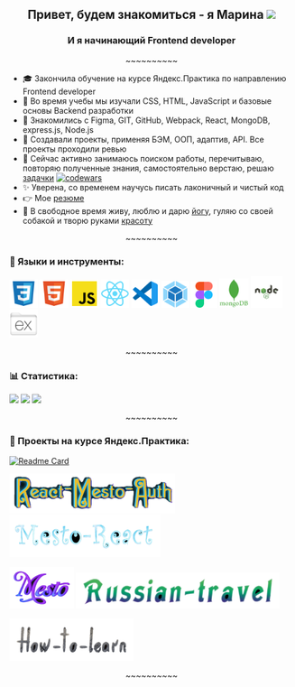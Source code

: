 <h2 align="center">Привет, будем знакомиться - я Марина
<img src="https://github.com/blackcater/blackcater/raw/main/images/Hi.gif" height="26"/></h2>
<h3 margin="0" align="center">И я начинающий Frontend developer</h3>
<p padding="0" align="center">~~~~~~~~~~</p>
 
 - :mortar_board: Закончила обучение на курсе Яндекс.Практика по направлению Frontend developer
 - :mag_right:  Во время учебы мы изучали CSS, HTML, JavaScript и базовые основы Backend разработки
 - :memo: Знакомились с Figma, GIT, GitHub, Webpack, React, MongoDB, express.js, Node.js
 - :eyes: Создавали проекты, применяя БЭМ, ООП, адаптив, API. Все проекты проходили ревью
 - :muscle:  Сейчас активно занимаюсь поиском работы, перечитываю, повторяю полученные знания, самостоятельно верстаю, решаю [задачки](https://www.codewars.com/users/gutmalina) [![codewars](https://www.codewars.com/users/gutmalina/badges/micro)](https://www.codewars.com/users/gutmalina/badges/micro)
 - :sparkles: Уверена, со временем научусь писать лаконичный и чистый код
 - :point_right: Мое [резюме](https://github.com/gutmalina/gutmalina/blob/master/image/Гуткевич%20Марина%20Ивановна.pdf)
 - :dancer: В свободное время живу, люблю и дарю [йогу](https://instagram.com/gutmalina), гуляю со своей собакой и творю руками [красоту](https://instagram.com/gutmalina.art)
 
<p padding="0" align="center">~~~~~~~~~~</p>
 

### :hammer: Языки и инструменты: 
<p padding="0"><img src="./image/file_type_css_icon_130661.svg" height="50"/> 
<img src="./image/file_type_html_icon_130541.svg" height="50"/> 
<img src="./image/file_type_js_official_icon_130509.svg" height="50"/> 
<img src="./image/react_original_logo_icon_146374.svg" height="50"/> 
<img src="./image/file_type_vscode_icon_130084.svg" height="50"/> 
<img src="./image/webpack_original_logo_icon_146300.svg" height="48"/> 
<img src="./image/figma_logo_icon_170157.svg" height="46"/>
<img src="./image/mongodb_plain_wordmark_logo_icon_146423.svg" height="52"/>
<img src="./image/Node-JS-01.svg" height="56"/>
<img src="./image/folder_express_icon_161294.svg" height="50"/></p>


<p padding="0" align="center">~~~~~~~~~~</p>

### :bar_chart: Статистика: 
![](https://github-profile-summary-cards.vercel.app/api/cards/repos-per-language?username=gutmalina&theme=github_dark) 
![](https://github-profile-summary-cards.vercel.app/api/cards/stats?username=gutmalina&theme=github_dark)
![](https://github-profile-summary-cards.vercel.app/api/cards/profile-details?username=gutmalina&theme=github_dark)

<p padding="0" align="center">~~~~~~~~~~</p>

 ### :pushpin: Проекты на курсе Яндекс.Практика: 

[![Readme Card](https://github-readme-stats.vercel.app/api/pin/?username=gutmalina&repo=Interno)](https://gutmalina.github.io/Interno/)

<a href="https://github.com/gutmalina/react-mesto-auth"><img src="./image/react-mesto-auth.png" height="70"/></a>
<a href="https://github.com/gutmalina/mesto-react"><img src="./image/mesto-react.png" height="75"/></a>

<a href="https://github.com/gutmalina/mesto"><img src="./image/mesto.png" height="75"/></a>
<a href="https://github.com/gutmalina/russian-travel"><img src="./image/russian-travel.png" height="65"/></a>

<a href="https://github.com/gutmalina/how-to-learn"><img src="./image/how-to-learn.png" height="75"/></a>

<p padding="0" align="center">~~~~~~~~~~</p>